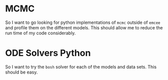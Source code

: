 # MCMC 
So I want to go looking for python implementations of `mcmc` outside of `emcee` and profile them on the different models. This should allow me to reduce the run time of my code considerably.

# ODE Solvers Python
So I want to try the `bosh` solver for each of the models and data sets. This should be easy.